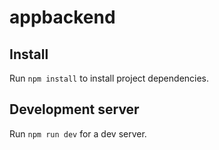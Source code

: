 # appbackend

## Install

Run `npm install` to install project dependencies.

## Development server

Run `npm run dev` for a dev server.